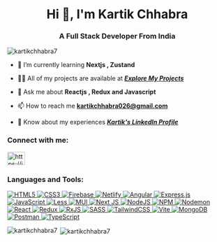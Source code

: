 <h1 align="center">Hi 👋, I'm Kartik Chhabra</h1>
<h3 align="center">A Full Stack Developer From India</h3>

<p align="left"> <img src="https://komarev.com/ghpvc/?username=kartikchhabra7&label=Profile%20views&color=0e75b6&style=flat" alt="kartikchhabra7" /> </p>

- 🌱 I’m currently learning **Nextjs , Zustand**

- 👨‍💻 All of my projects are available at [***Explore My Projects***](https://github.com/kartikchhabra7?tab=repositories)

- 💬 Ask me about **Reactjs , Redux and Javascript**

- 📫 How to reach me **kartikchhabra026@gmail.com**

- 📄 Know about my experiences [***Kartik's LinkedIn Profile***](https://in.linkedin.com/in/kartik-chhabra-65a2b822b)

<h3 align="left">Connect with me:</h3>
<p align="left">
<a href="https://linkedin.com/in/https://in.linkedin.com/in/kartik-chhabra-65a2b822b" target="blank"><img align="center" src="https://raw.githubusercontent.com/rahuldkjain/github-profile-readme-generator/master/src/images/icons/Social/linked-in-alt.svg" alt="https://in.linkedin.com/in/kartik-chhabra-65a2b822b" height="30" width="40" /></a>
</p>

<h3 align="left">Languages and Tools:</h3>
<p align="left">
  <a href="https://developer.mozilla.org/en-US/docs/Web/HTML">
      <img src="https://img.shields.io/badge/HTML5-%23E34F26.svg?style=for-the-badge&logo=html5&logoColor=white" alt="HTML5">
    </a>
    <a href="https://developer.mozilla.org/en-US/docs/Web/CSS">
      <img src="https://img.shields.io/badge/CSS3-%231572B6.svg?style=for-the-badge&logo=css3&logoColor=white" alt="CSS3">
    </a>
    <a href="https://firebase.google.com/">
      <img src="https://img.shields.io/badge/Firebase-%23039BE5.svg?style=for-the-badge&logo=firebase" alt="Firebase">
    </a>
    <a href="https://www.netlify.com/">
      <img src="https://img.shields.io/badge/Netlify-%23000000.svg?style=for-the-badge&logo=netlify&logoColor=#00C7B7" alt="Netlify">
    </a>
    <a href="https://angular.io/">
      <img src="https://img.shields.io/badge/Angular-%23DD0031.svg?style=for-the-badge&logo=angular&logoColor=white" alt="Angular">
    </a>
    <a href="https://expressjs.com/">
      <img src="https://img.shields.io/badge/Express.js-%23404d59.svg?style=for-the-badge&logo=express&logoColor=%2361DAFB" alt="Express.js">
    </a>
    <a href="https://developer.mozilla.org/en-US/docs/Web/JavaScript">
      <img src="https://img.shields.io/badge/JavaScript-%23323330.svg?style=for-the-badge&logo=javascript&logoColor=%23F7DF1E" alt="JavaScript">
    </a>
    <a href="http://lesscss.org/">
      <img src="https://img.shields.io/badge/Less-2B4C80?style=for-the-badge&logo=less&logoColor=white" alt="Less">
    </a>
    <a href="https://mui.com/">
      <img src="https://img.shields.io/badge/MUI-%230081CB.svg?style=for-the-badge&logo=mui&logoColor=white" alt="MUI">
    </a>
    <a href="https://nextjs.org/">
      <img src="https://img.shields.io/badge/Next-black?style=for-the-badge&logo=next.js&logoColor=white" alt="Next JS">
    </a>
    <a href="https://nodejs.org/">
      <img src="https://img.shields.io/badge/NodeJS-6DA55F?style=for-the-badge&logo=node.js&logoColor=white" alt="NodeJS">
    </a>
    <a href="https://www.npmjs.com/">
      <img src="https://img.shields.io/badge/NPM-%23CB3837.svg?style=for-the-badge&logo=npm&logoColor=white" alt="NPM">
    </a>
    <a href="https://nodemon.io/">
      <img src="https://img.shields.io/badge/NODEMON-%23323330.svg?style=for-the-badge&logo=nodemon&logoColor=%BBDEAD" alt="Nodemon">
    </a>
    <a href="https://reactjs.org/">
      <img src="https://img.shields.io/badge/React-%2320232a.svg?style=for-the-badge&logo=react&logoColor=%2361DAFB" alt="React">
    </a>
    <a href="https://redux.js.org/">
      <img src="https://img.shields.io/badge/Redux-%23593d88.svg?style=for-the-badge&logo=redux&logoColor=white" alt="Redux">
    </a>
    <a href="https://rxjs.dev/">
      <img src="https://img.shields.io/badge/RxJS-%23B7178C.svg?style=for-the-badge&logo=reactivex&logoColor=white" alt="RxJS">
    </a>
    <a href="https://sass-lang.com/">
      <img src="https://img.shields.io/badge/SASS-hotpink.svg?style=for-the-badge&logo=SASS&logoColor=white" alt="SASS">
    </a>
    <a href="https://tailwindcss.com/">
      <img src="https://img.shields.io/badge/TailwindCSS-%2338B2AC.svg?style=for-the-badge&logo=tailwind-css&logoColor=white" alt="TailwindCSS">
    </a>
    <a href="https://vitejs.dev/">
      <img src="https://img.shields.io/badge/Vite-%23646CFF.svg?style=for-the-badge&logo=vite&logoColor=white" alt="Vite">
    </a>
    <a href="https://www.mongodb.com/">
      <img src="https://img.shields.io/badge/MongoDB-%234ea94b.svg?style=for-the-badge&logo=mongodb&logoColor=white" alt="MongoDB">
    </a>
    <a href="https://www.postman.com/">
      <img src="https://img.shields.io/badge/Postman-FF6C37?style=for-the-badge&logo=postman&logoColor=white" alt="Postman">
    </a>
    <a href="https://www.typescriptlang.org/">
      <img src="https://img.shields.io/badge/TypeScript-%23007ACC.svg?style=for-the-badge&logo=typescript&logoColor=white" alt="TypeScript">
    </a> </p>

<p><img align="left" src="https://github-readme-stats.vercel.app/api/top-langs?username=kartikchhabra7&show_icons=true&locale=en&layout=compact" alt="kartikchhabra7" /></p>

<p>&nbsp;<img align="center" src="https://github-readme-stats.vercel.app/api?username=kartikchhabra7&show_icons=true&locale=en" alt="kartikchhabra7" /></p>
